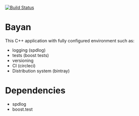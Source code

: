[![Build Status](https://circleci.com/gh/ilya-otus/bayan.svg?style=svg)](https://circleci.com/gh/ilya-otus/bayan)
# Bayan
This C++ application with fully configured environment such as:
- logging (spdlog)
- tests (boost tests)
- versioning
- CI (circleci)
- Distribution system (bintray)
# Dependencies
- spdlog
- boost.test
